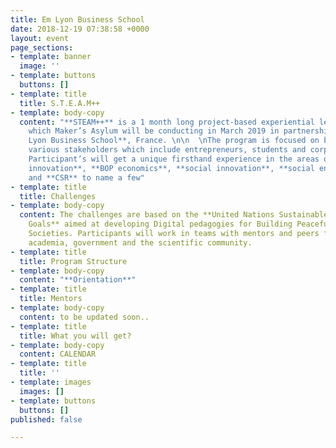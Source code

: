 ```yaml
---
title: Em Lyon Business School
date: 2018-12-19 07:38:58 +0000
layout: event
page_sections:
- template: banner
  image: ''
- template: buttons
  buttons: []
- template: title
  title: S.T.E.A.M++
- template: body-copy
  content: "**STEAM++** is a 1 month long project-based experiential learning program
    which Maker’s Asylum will be conducting in March 2019 in partnership with **Em
    Lyon Business School**, France. \n\n  \nThe program is focused on bringing together
    various stakeholders which include entrepreneurs, students and corporate organisations.
    Participant’s will get a unique firsthand experience in the areas of **frugal
    innovation**, **BOP economics**, **social innovation**, **social enterprise**
    and **CSR** to name a few"
- template: title
  title: Challenges
- template: body-copy
  content: The challenges are based on the **United Nations Sustainable Development
    Goals** aimed at developing Digital pedagogies for Building Peaceful and Sustainable
    Societies. Participants will work in teams with mentors and peers from the industry,
    academia, government and the scientific community.
- template: title
  title: Program Structure
- template: body-copy
  content: "**Orientation**"
- template: title
  title: Mentors
- template: body-copy
  content: to be updated soon..
- template: title
  title: What you will get?
- template: body-copy
  content: CALENDAR
- template: title
  title: ''
- template: images
  images: []
- template: buttons
  buttons: []
published: false

---
```

